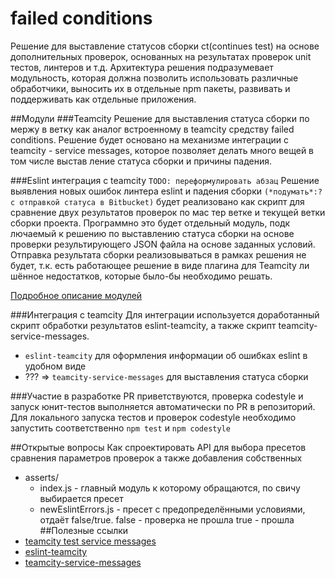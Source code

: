 # failed conditions
Решение для выставление статусов сборки ct(continues test) на основе дополнительных
проверок, основанных на результатах проверок unit тестов, линтеров и т.д.
Архитектура решения подразумевает модульность, которая должна позволить использовать
различные обработчики, выносить их в отдельные npm пакеты, развивать и поддерживать
как отдельные приложения.

##Модули
###Teamcity
Решение для выставления статуса сборки по мержу в ветку как аналог встроенному
в teamcity средству failed conditions. Решение будет основано на механизме интеграции
с teamcity - service messages, которое позволяет делать много вещей в том числе выстав
ление статуса сборки и причины падения.

###Eslint интеграция с teamcity
`TODO: переформулировать абзац`
Решение выявления новых ошибок линтера eslint и падения сборки `(*подумать*:?с отправкой статуса в
Bitbucket)` будет реализовано как скрипт для сравнение двух результатов проверок по мас
тер ветке и текущей ветки сборки проекта. Программно это будет отдельный модуль, подк
лючаемый к решению по выставлению статуса сборки на основе проверки результирующего
JSON файла на основе заданных условий. Отправка результата сборки реализовываться в
рамках решения не будет, т.к. есть работающее решение в виде плагина для Teamcity ли
шённое недостатков, которые было-бы необходимо решать.

[Подробное описание модулей](./lib/README.md)

###Интеграция с teamcity
Для интеграции используется доработанный скрипт обработки результатов eslint-teamcity,
а также скрипт teamcity-service-messages.
* `eslint-teamcity` для оформления информации об ошибках eslint в удобном виде
* ??? => `teamcity-service-messages` для выставления статуса сборки

###Участие в разработке
PR приветствуются, проверка codestyle и запуск юнит-тестов выполняется автоматически
по PR в репозиторий. Для локального запуска тестов и проверок codestyle необходимо запустить
соответственно `npm test` и `npm codestyle`

##Открытые вопросы
Как спроектировать API для выбора пресетов сравнения параметров проверок а также добавления собственных
* asserts/
  * index.js - главный модуль к которому обращаются, по свичу выбирается пресет
  * newEslintErrors.js - пресет с предопределёнными условиями, отдаёт false/true. false - проверка не прошла
  true - прошла
##Полезные ссылки
* [teamcity test service messages](https://confluence.jetbrains.com/display/TCD10/Build+Script+Interaction+with+TeamCity#BuildScriptInteractionwithTeamCity-Supportedtestservicemessages)
* [eslint-teamcity](https://www.npmjs.com/package/eslint-teamcity)
* [teamcity-service-messages](https://github.com/pifantastic/teamcity-service-messages)
